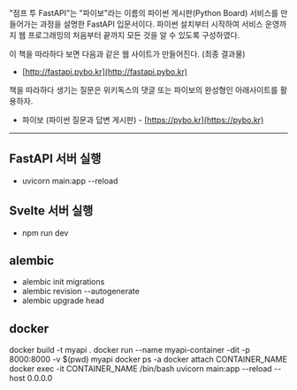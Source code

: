 "점프 투 FastAPI"는 "파이보"라는 이름의 파이썬 게시판(Python Board) 서비스를 만들어가는 과정을 설명한 FastAPI 입문서이다. 파이썬 설치부터 시작하여 서비스 운영까지 웹 프로그래밍의 처음부터 끝까지 모든 것을 알 수 있도록 구성하였다.

이 책을 따라하다 보면 다음과 같은 웹 사이트가 만들어진다. (최종 결과물)

* [http://fastapi.pybo.kr](http://fastapi.pybo.kr)


책을 따라하다 생기는 질문은 위키독스의 댓글 또는 파이보의 완성형인 아래사이트를 활용하자.

* 파이보 (파이썬 질문과 답변 게시판) - [https://pybo.kr](https://pybo.kr)

----

## FastAPI 서버 실행
* uvicorn main:app --reload

## Svelte 서버 실행
* npm run dev

## alembic
* alembic init migrations
* alembic revision --autogenerate
* alembic upgrade head

## docker
docker build -t myapi . 
docker run --name myapi-container -dit -p 8000:8000 -v $(pwd) myapi
docker ps -a
docker attach CONTAINER_NAME
docker exec -it CONTAINER_NAME /bin/bash
uvicorn main:app --reload  --host 0.0.0.0
